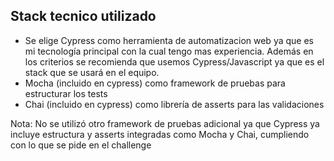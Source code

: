 ## Stack tecnico utilizado

- Se elige Cypress como herramienta de automatizacion web ya que es mi tecnología principal con la cual tengo mas experiencia. Además en los criterios se recomienda que usemos Cypress/Javascript ya que es el stack que se usará en el equipo.
- Mocha (incluido en cypress) como framework de pruebas para estructurar los tests
- Chai (incluido en cypress) como librería de asserts para las validaciones

Nota: No se utilizó otro framework de pruebas adicional ya que Cypress ya incluye estructura y asserts integradas como Mocha y Chai, cumpliendo con lo que se pide en el challenge
